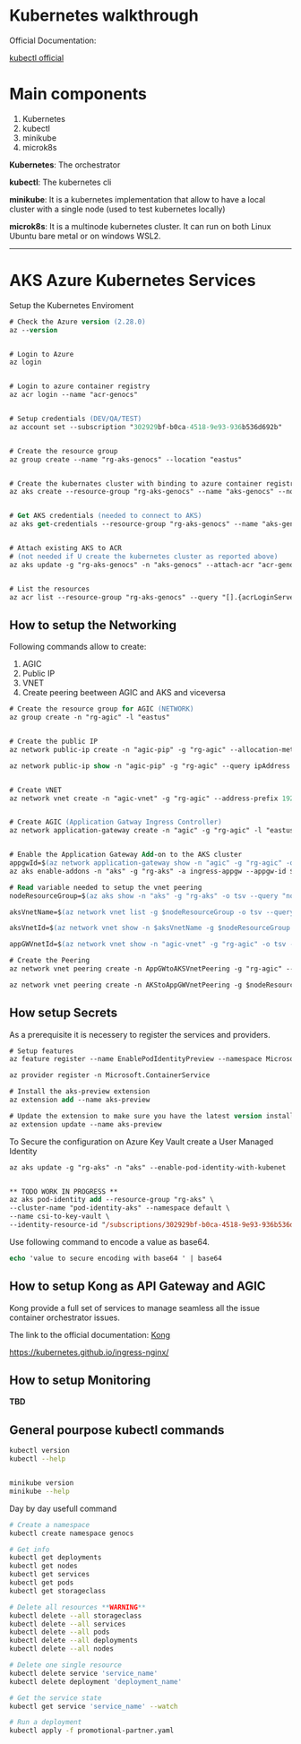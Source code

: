 Kubernetes walkthrough
====

Official Documentation:

[kubectl official](https://kubernetes.io/docs/reference/kubectl/overview/)

# Main components

1. Kubernetes
2. kubectl
3. minikube
4. microk8s

**Kubernetes**: The orchestrator

**kubectl**: The kubernetes cli

**minikube**: It is a kubernetes implementation that allow to have a local cluster with a single node (used to test kubernetes locally)

**microk8s**: It is a multinode kubernetes cluster. It can run on both Linux Ubuntu bare metal or on windows WSL2.

----

# AKS Azure Kubernetes Services

Setup the Kubernetes Enviroment

``` ps
# Check the Azure version (2.28.0)
az --version


# Login to Azure
az login


# Login to azure container registry
az acr login --name "acr-genocs"


# Setup credentials (DEV/QA/TEST)
az account set --subscription "302929bf-b0ca-4518-9e93-936b536d692b"


# Create the resource group
az group create --name "rg-aks-genocs" --location "eastus"


# Create the kubernates cluster with binding to azure container registry
az aks create --resource-group "rg-aks-genocs" --name "aks-genocs" --node-count 2 --enable-addons monitoring --generate-ssh-keys --attach-acr "acr-genocs" --location "eastus"


# Get AKS credentials (needed to connect to AKS)
az aks get-credentials --resource-group "rg-aks-genocs" --name "aks-genocs"


# Attach existing AKS to ACR
# (not needed if U create the kubernetes cluster as reported above)
az aks update -g "rg-aks-genocs" -n "aks-genocs" --attach-acr "acr-genocs"


# List the resources
az acr list --resource-group "rg-aks-genocs" --query "[].{acrLoginServer:loginServer}" --output table
```

## How to setup the Networking

Following commands allow to create:

1. AGIC
2. Public IP
3. VNET
4. Create peering beetween AGIC and AKS and viceversa

``` ps
# Create the resource group for AGIC (NETWORK)
az group create -n "rg-agic" -l "eastus"


# Create the public IP 
az network public-ip create -n "agic-pip" -g "rg-agic" --allocation-method Static --sku Standard --dns-name "aksapi"

az network public-ip show -n "agic-pip" -g "rg-agic" --query ipAddress --output tsv


# Create VNET
az network vnet create -n "agic-vnet" -g "rg-agic" --address-prefix 192.168.0.0/24 --subnet-name "agic-subnet" --subnet-prefix 192.168.0.0/24


# Create AGIC (Application Gatway Ingress Controller)
az network application-gateway create -n "agic" -g "rg-agic" -l "eastus" --sku Standard_v2 --public-ip-address "agic-pip" --vnet-name "agic-vnet" --subnet "agic-subnet"


# Enable the Application Gateway Add-on to the AKS cluster
appgwId=$(az network application-gateway show -n "agic" -g "rg-agic" -o tsv --query "id")
az aks enable-addons -n "aks" -g "rg-aks" -a ingress-appgw --appgw-id $appgwId

# Read variable needed to setup the vnet peering
nodeResourceGroup=$(az aks show -n "aks" -g "rg-aks" -o tsv --query "nodeResourceGroup")

aksVnetName=$(az network vnet list -g $nodeResourceGroup -o tsv --query "[0].name")

aksVnetId=$(az network vnet show -n $aksVnetName -g $nodeResourceGroup -o tsv --query "id")

appGWVnetId=$(az network vnet show -n "agic-vnet" -g "rg-agic" -o tsv --query "id")

# Create the Peering
az network vnet peering create -n AppGWtoAKSVnetPeering -g "rg-agic" --vnet-name "agic-vnet" --remote-vnet $aksVnetId --allow-vnet-access

az network vnet peering create -n AKStoAppGWVnetPeering -g $nodeResourceGroup --vnet-name $aksVnetName --remote-vnet $appGWVnetId --allow-vnet-access
```

## How setup Secrets

As a prerequisite it is necessery to register the services and providers.

``` ps
# Setup features
az feature register --name EnablePodIdentityPreview --namespace Microsoft.ContainerService

az provider register -n Microsoft.ContainerService

# Install the aks-preview extension
az extension add --name aks-preview

# Update the extension to make sure you have the latest version installed
az extension update --name aks-preview
```

To Secure the configuration on Azure Key Vault create a User Managed Identity

``` ps
az aks update -g "rg-aks" -n "aks" --enable-pod-identity-with-kubenet


** TODO WORK IN PROGRESS **
az aks pod-identity add --resource-group "rg-aks" \
--cluster-name "pod-identity-aks" --namespace default \
--name csi-to-key-vault \
--identity-resource-id "/subscriptions/302929bf-b0ca-4518-9e93-936b536d692b/resourceGroups/rg-utu-aks-dev/providers/Microsoft.ManagedIdentity/userAssignedIdentities/csi-to-key-vault"
```

Use following command to encode a value as base64.

``` ps
echo 'value to secure encoding with base64 ' | base64
```

## How to setup Kong as API Gateway and AGIC

Kong provide a full set of services to manage seamless all the issue container orchestrator issues.

The link to the official documentation: [Kong](https://docs.konghq.com/kubernetes-ingress-controller/2.0.x/deployment/aks/)

<https://kubernetes.github.io/ingress-nginx/>

## How to setup Monitoring

**TBD**

## General pourpose kubectl commands

``` bash
kubectl version
kubectl --help


minikube version
minikube --help
```

Day by day usefull command

``` bash
# Create a namespace
kubectl create namespace genocs

# Get info
kubectl get deployments
kubectl get nodes
kubectl get services
kubectl get pods
kubectl get storageclass

# Delete all resources **WARNING**
kubectl delete --all storageclass
kubectl delete --all services
kubectl delete --all pods
kubectl delete --all deployments
kubectl delete --all nodes

# Delete one single resource
kubectl delete service 'service_name'
kubectl delete deployment 'deployment_name'

# Get the service state
kubectl get service 'service_name' --watch

# Run a deployment
kubectl apply -f promotional-partner.yaml
```
